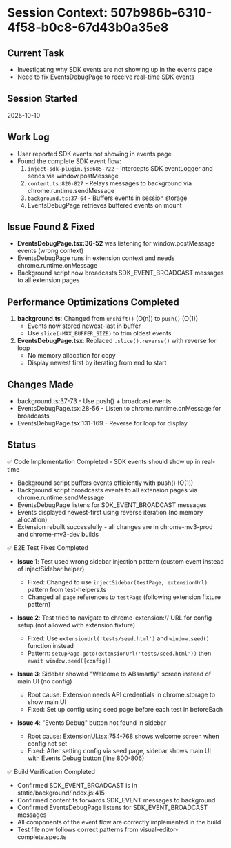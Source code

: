 # Session Context: 507b986b-6310-4f58-b0c8-67d43b0a35e8

## Current Task
- Investigating why SDK events are not showing up in the events page
- Need to fix EventsDebugPage to receive real-time SDK events

## Session Started
2025-10-10

## Work Log
- User reported SDK events not showing in events page
- Found the complete SDK event flow:
  1. `inject-sdk-plugin.js:685-722` - Intercepts SDK eventLogger and sends via window.postMessage
  2. `content.ts:820-827` - Relays messages to background via chrome.runtime.sendMessage
  3. `background.ts:37-64` - Buffers events in session storage
  4. EventsDebugPage retrieves buffered events on mount

## Issue Found & Fixed
- **EventsDebugPage.tsx:36-52** was listening for window.postMessage events (wrong context)
- EventsDebugPage runs in extension context and needs chrome.runtime.onMessage
- Background script now broadcasts SDK_EVENT_BROADCAST messages to all extension pages

## Performance Optimizations Completed
1. **background.ts**: Changed from `unshift()` (O(n)) to `push()` (O(1))
   - Events now stored newest-last in buffer
   - Use `slice(-MAX_BUFFER_SIZE)` to trim oldest events
2. **EventsDebugPage.tsx**: Replaced `.slice().reverse()` with reverse for loop
   - No memory allocation for copy
   - Display newest first by iterating from end to start

## Changes Made
- background.ts:37-73 - Use push() + broadcast events
- EventsDebugPage.tsx:28-56 - Listen to chrome.runtime.onMessage for broadcasts
- EventsDebugPage.tsx:131-169 - Reverse for loop for display

## Status
✅ Code Implementation Completed - SDK events should show up in real-time
- Background script buffers events efficiently with push() (O(1))
- Background script broadcasts events to all extension pages via chrome.runtime.sendMessage
- EventsDebugPage listens for SDK_EVENT_BROADCAST messages
- Events displayed newest-first using reverse iteration (no memory allocation)
- Extension rebuilt successfully - all changes are in chrome-mv3-prod and chrome-mv3-dev builds

✅ E2E Test Fixes Completed
- **Issue 1**: Test used wrong sidebar injection pattern (custom event instead of injectSidebar helper)
  - Fixed: Changed to use `injectSidebar(testPage, extensionUrl)` pattern from test-helpers.ts
  - Changed all `page` references to `testPage` (following extension fixture pattern)

- **Issue 2**: Test tried to navigate to chrome-extension:// URL for config setup (not allowed with extension fixture)
  - Fixed: Use `extensionUrl('tests/seed.html')` and `window.seed()` function instead
  - Pattern: `setupPage.goto(extensionUrl('tests/seed.html'))` then `await window.seed({config})`

- **Issue 3**: Sidebar showed "Welcome to ABsmartly" screen instead of main UI (no config)
  - Root cause: Extension needs API credentials in chrome.storage to show main UI
  - Fixed: Set up config using seed page before each test in beforeEach

- **Issue 4**: "Events Debug" button not found in sidebar
  - Root cause: ExtensionUI.tsx:754-768 shows welcome screen when config not set
  - Fixed: After setting config via seed page, sidebar shows main UI with Events Debug button (line 800-806)

✅ Build Verification Completed
- Confirmed SDK_EVENT_BROADCAST is in static/background/index.js:415
- Confirmed content.ts forwards SDK_EVENT messages to background
- Confirmed EventsDebugPage listens for SDK_EVENT_BROADCAST messages
- All components of the event flow are correctly implemented in the build
- Test file now follows correct patterns from visual-editor-complete.spec.ts
